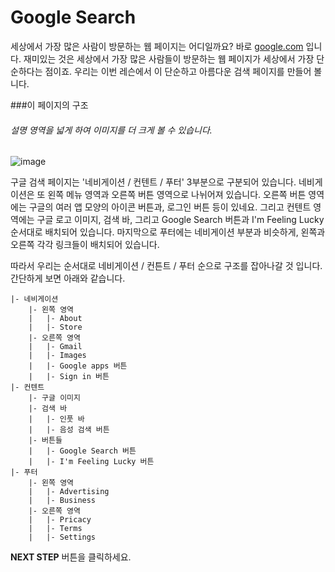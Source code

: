 # Google Search
세상에서 가장 많은 사람이 방문하는 웹 페이지는 어디일까요? 바로 [google.com](https://google.com) 입니다. 재미있는 것은 세상에서 가장 많은 사람들이 방문하는 웹 페이지가 세상에서 가장 단순하다는 점이죠. 우리는 이번 레슨에서 이 단순하고 아름다운 검색 페이지를 만들어 볼니다.



###이 페이지의 구조
###### 설명 영역을 넓게 하여 이미지를 더 크게 볼 수 있습니다.
![image](https://res.cloudinary.com/dyiqg9qhi/image/upload/v1532609842/wire/img-wire-08.jpg)

구글 검색 페이지는 '네비게이션 / 컨텐트 / 푸터' 3부분으로 구분되어 있습니다. 네비게이션은 또 왼쪽 메뉴 영역과 오른쪽 버튼 영역으로 나뉘어져 있습니다. 오른쪽 버튼 영역에는 구글의 여러 앱 모양의 아이콘 버튼과, 로그인 버튼 등이 있네요. 그리고 컨텐트 영역에는 구글 로고 이미지, 검색 바, 그리고 Google Search 버튼과 I'm Feeling Lucky 순서대로 배치되어 있습니다. 마지막으로 푸터에는 네비게이션 부분과 비슷하게, 왼쪽과 오른쪽 각각 링크들이 배치되어 있습니다.

따라서 우리는 순서대로 네비게이션 / 컨튼트 / 푸터 순으로 구조를 잡아나갈 것 입니다. 간단하게 보면 아래와 같습니다.

```
|- 네비게이션
    |- 왼쪽 영역
    |   |- About    
    |   |- Store
    |- 오른쪽 영역
    |   |- Gmail
    |   |- Images
    |   |- Google apps 버튼
    |   |- Sign in 버튼
|- 컨텐트
    |- 구글 이미지
    |- 검색 바
    |   |- 인풋 바
    |   |- 음성 검색 버튼
    |- 버튼들
    |   |- Google Search 버튼
    |   |- I'm Feeling Lucky 버튼
|- 푸터
    |- 왼쪽 영역
    |   |- Advertising
    |   |- Business
    |- 오른쪽 영역 
    |   |- Pricacy
    |   |- Terms
    |   |- Settings
```





**NEXT STEP** 버튼을 클릭하세요.
